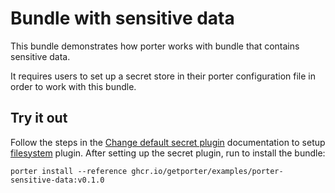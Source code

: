 # Bundle with sensitive data

This bundle demonstrates how porter works with bundle that contains sensitive
data. 

It requires users to set up a secret store in their porter configuration
file in order to work with this bundle.

## Try it out 

Follow the steps in the [Change default secret plugin](https://release-v1.porter.sh/end-users/configuration/#change-the-default-secrets-plugin) documentation
to setup [filesystem](https://release-v1.porter.sh/plugins/filesystem/) plugin.
After setting up the secret plugin, run to install the bundle:
```
porter install --reference ghcr.io/getporter/examples/porter-sensitive-data:v0.1.0
```


